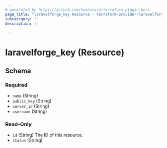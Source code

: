 ```yaml
---
# generated by https://github.com/hashicorp/terraform-plugin-docs
page_title: "laravelforge_key Resource - terraform-provider-laravelforge"
subcategory: ""
description: |-
  
---
```


# laravelforge_key (Resource)





<!-- schema generated by tfplugindocs -->
## Schema

### Required

- `name` (String)
- `public_key` (String)
- `server_id` (String)
- `username` (String)

### Read-Only

- `id` (String) The ID of this resource.
- `status` (String)


